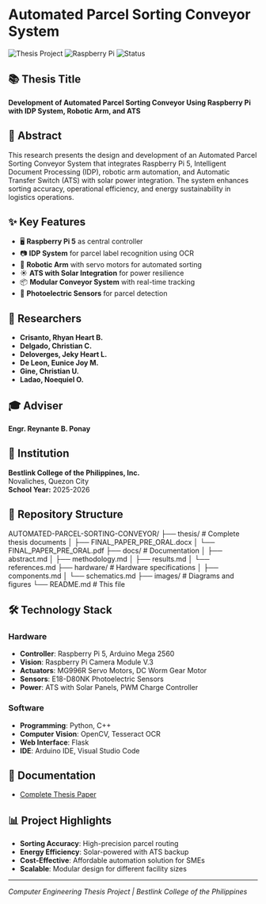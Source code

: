 # Automated Parcel Sorting Conveyor System

![Thesis Project](https://img.shields.io/badge/Project-Computer%20Engineering-blue)
![Raspberry Pi](https://img.shields.io/badge/Raspberry%20Pi-5-red)
![Status](https://img.shields.io/badge/Status-Completed-green)

## 📚 Thesis Title
**Development of Automated Parcel Sorting Conveyor Using Raspberry Pi with IDP System, Robotic Arm, and ATS**

## 🎯 Abstract
This research presents the design and development of an Automated Parcel Sorting Conveyor System that integrates Raspberry Pi 5, Intelligent Document Processing (IDP), robotic arm automation, and Automatic Transfer Switch (ATS) with solar power integration. The system enhances sorting accuracy, operational efficiency, and energy sustainability in logistics operations.

## ✨ Key Features
- 🖥️ **Raspberry Pi 5** as central controller
- 📷 **IDP System** for parcel label recognition using OCR
- 🤖 **Robotic Arm** with servo motors for automated sorting
- ☀️ **ATS with Solar Integration** for power resilience
- 📦 **Modular Conveyor System** with real-time tracking
- 🔌 **Photoelectric Sensors** for parcel detection

## 👥 Researchers
- **Crisanto, Rhyan Heart B.**
- **Delgado, Christian C.**
- **Deloverges, Jeky Heart L.**
- **De Leon, Eunice Joy M.**
- **Gine, Christian U.**
- **Ladao, Noequiel O.**

## 🎓 Adviser
**Engr. Reynante B. Ponay**

## 🏫 Institution
**Bestlink College of the Philippines, Inc.**  
Novaliches, Quezon City  
**School Year:** 2025-2026

## 📁 Repository Structure
AUTOMATED-PARCEL-SORTING-CONVEYOR/
├── thesis/ # Complete thesis documents
│ ├── FINAL_PAPER_PRE_ORAL.docx
│ └── FINAL_PAPER_PRE_ORAL.pdf
├── docs/ # Documentation
│ ├── abstract.md
│ ├── methodology.md
│ ├── results.md
│ └── references.md
├── hardware/ # Hardware specifications
│ ├── components.md
│ └── schematics.md
├── images/ # Diagrams and figures
└── README.md # This file


## 🛠️ Technology Stack
### Hardware
- **Controller**: Raspberry Pi 5, Arduino Mega 2560
- **Vision**: Raspberry Pi Camera Module V.3
- **Actuators**: MG996R Servo Motors, DC Worm Gear Motor
- **Sensors**: E18-D80NK Photoelectric Sensors
- **Power**: ATS with Solar Panels, PWM Charge Controller

### Software
- **Programming**: Python, C++
- **Computer Vision**: OpenCV, Tesseract OCR
- **Web Interface**: Flask
- **IDE**: Arduino IDE, Visual Studio Code

## 📄 Documentation
- [Complete Thesis Paper](thesis/FINAL_PAPER_PRE_ORAL.docx)

## 📊 Project Highlights
- **Sorting Accuracy**: High-precision parcel routing
- **Energy Efficiency**: Solar-powered with ATS backup
- **Cost-Effective**: Affordable automation solution for SMEs
- **Scalable**: Modular design for different facility sizes

---

*Computer Engineering Thesis Project | Bestlink College of the Philippines*
